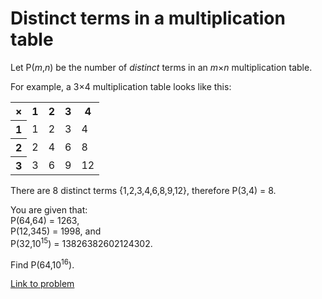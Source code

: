 # Distinct terms in a multiplication table

<p>Let P(<var>m</var>,<var>n</var>) be the number of <i>distinct</i> terms in an <var>m</var>×<var>n</var> multiplication table.</p>

<p>For example, a 3×4 multiplication table looks like this:</p>

<p></p><center><table class="p466"><tr><th>×</th> <th>1</th><th>2</th><th>3</th><th>4</th></tr><tr><th>1</th> <td>1</td><td>2</td><td>3</td><td>4</td></tr><tr><th>2</th> <td>2</td><td>4</td><td>6</td><td>8</td></tr><tr><th>3</th> <td>3</td><td>6</td><td>9</td><td>12</td></tr></table></center>



<p>There are 8 distinct terms {1,2,3,4,6,8,9,12}, therefore P(3,4) = 8.</p>

<p>You are given that:<br />
P(64,64) = 1263,<br />
P(12,345) = 1998, and<br />
P(32,10<sup>15</sup>) = 13826382602124302.</p>

<p>Find P(64,10<sup>16</sup>).</p>


[Link to problem](https://projecteuler.net/problem=466)
